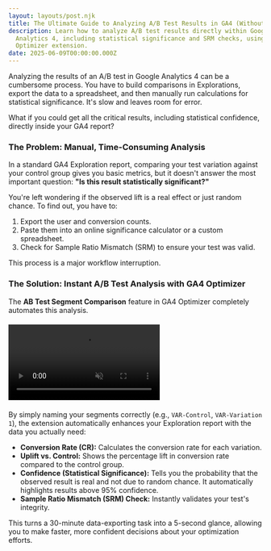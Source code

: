 ```yaml
---
layout: layouts/post.njk
title: The Ultimate Guide to Analyzing A/B Test Results in GA4 (Without Spreadsheets)
description: Learn how to analyze A/B test results directly within Google
  Analytics 4, including statistical significance and SRM checks, using the GA4
  Optimizer extension.
date: 2025-06-09T00:00:00.000Z
---
```

Analyzing the results of an A/B test in Google Analytics 4 can be a cumbersome process. You have to build comparisons in Explorations, export the data to a spreadsheet, and then manually run calculations for statistical significance. It's slow and leaves room for error.

What if you could get all the critical results, including statistical confidence, directly inside your GA4 report?

### The Problem: Manual, Time-Consuming Analysis

In a standard GA4 Exploration report, comparing your test variation against your control group gives you basic metrics, but it doesn't answer the most important question: **"Is this result statistically significant?"**

You're left wondering if the observed lift is a real effect or just random chance. To find out, you have to:

1. Export the user and conversion counts.
2. Paste them into an online significance calculator or a custom spreadsheet.
3. Check for Sample Ratio Mismatch (SRM) to ensure your test was valid.

This process is a major workflow interruption.

### The Solution: Instant A/B Test Analysis with GA4 Optimizer

The **AB Test Segment Comparison** feature in GA4 Optimizer completely automates this analysis.

<!-- THIS IS THE NEW VIDEO BLOCK -->

<div class="feature-video-container" data-video-name="ABTestCompare" style="max-width: 700px; margin: 20px auto;">
    <video autoplay loop muted playsinline>
        <source src="/mp4/ab_test_compare.mp4" type="video/mp4">
    </video>
    <div class="play-icon-overlay"></div>
</div>

By simply naming your segments correctly (e.g., `VAR-Control`, `VAR-Variation 1`), the extension automatically enhances your Exploration report with the data you actually need:

* **Conversion Rate (CR):** Calculates the conversion rate for each variation.
* **Uplift vs. Control:** Shows the percentage lift in conversion rate compared to the control group.
* **Confidence (Statistical Significance):** Tells you the probability that the observed result is real and not due to random chance. It automatically highlights results above 95% confidence.
* **Sample Ratio Mismatch (SRM) Check:** Instantly validates your test's integrity.

This turns a 30-minute data-exporting task into a 5-second glance, allowing you to make faster, more confident decisions about your optimization efforts.
